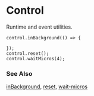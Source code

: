 # Control

Runtime and event utilities.

```cards
control.inBackground(() => {

});
control.reset();
control.waitMicros(4);
```

### See Also

[inBackground](/reference/control/in-background), [reset](/reference/control/reset), [wait-micros](/reference/control/wait-micros)